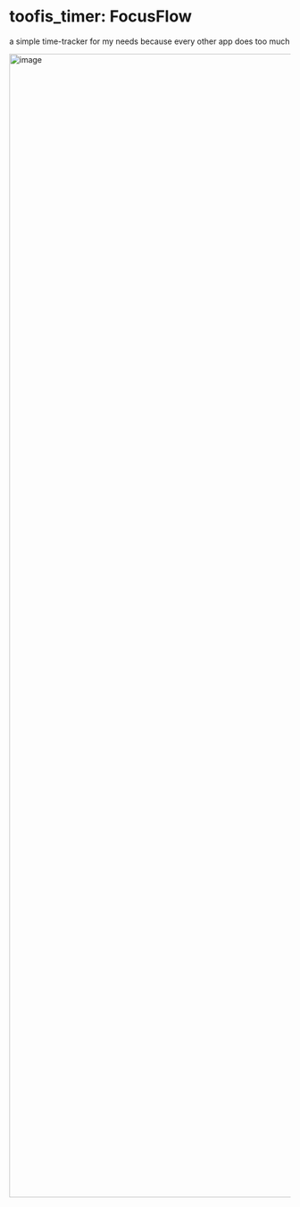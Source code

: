 # toofis_timer: FocusFlow
a simple time-tracker for my needs because every other app does too much

<img width="2045" alt="image" src="https://github.com/user-attachments/assets/d2471819-c968-4f87-b4e0-5d299a597485" />


